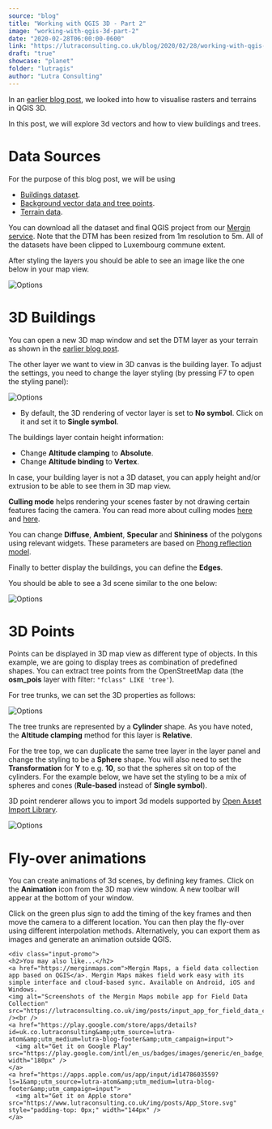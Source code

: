 ```yaml
---
source: "blog"
title: "Working with QGIS 3D - Part 2"
image: "working-with-qgis-3d-part-2"
date: "2020-02-28T06:00:00-0600"
link: "https://lutraconsulting.co.uk/blog/2020/02/28/working-with-qgis-3d-part-2/"
draft: "true"
showcase: "planet"
folder: "lutragis"
author: "Lutra Consulting"
---
```


<p>In an <a href="https://www.lutraconsulting.co.uk/blog/2018/03/01/working-with-qgis-3d-part-1/">earlier blog post</a>, we looked into how to visualise rasters and terrains in QGIS 3D.</p>

<p>In this post, we will explore 3d vectors and how to view buildings and trees.</p>

<!-- more -->

<h1 id="data-sources">Data Sources</h1>

<p>For the purpose of this blog post, we will be using</p>

<ul>
  <li><a href="https://data.public.lu/en/datasets/5cecd25a4384b06ad27e5c58/">Buildings dataset</a>.</li>
  <li><a href="https://download.geofabrik.de/europe/luxembourg.html">Background vector data and tree points</a>.</li>
  <li><a href="https://download.data.public.lu/resources/ANA_LUREF_NGL_DTM.zip">Terrain data</a>.</li>
</ul>

<p>You can download all the dataset and final QGIS project from our <a href="https://merginmaps.com/projects/saber/luxembourg/tree">Mergin service</a>. Note that the DTM has been resized from 1m resolution to 5m. All of the datasets have been clipped to Luxembourg commune extent.</p>

<p>After styling the layers you should be able to see an image like the one below in your map view.</p>

<p><img alt="Options" src="https://www.lutraconsulting.co.uk/img/posts/buildings_3d_image1.png" /></p>

<h1 id="3d-buildings">3D Buildings</h1>

<p>You can open a new 3D map window and set the DTM layer as your terrain as shown in the <a href="https://www.lutraconsulting.co.uk/blog/2018/03/01/working-with-qgis-3d-part-1/">earlier blog post</a>.</p>

<p>The other layer we want to view in 3D canvas is the building layer. To adjust the settings, you need to change the layer styling (by pressing F7 to open the styling panel):</p>

<p><img alt="Options" src="https://www.lutraconsulting.co.uk/img/posts/buildings_3d_image2.png" /></p>

<ul>
  <li>By default, the 3D rendering of vector layer is set to <strong>No symbol</strong>. Click on it and set it to <strong>Single symbol</strong>.</li>
</ul>

<p>The buildings layer contain height information:</p>

<ul>
  <li>Change <strong>Altitude clamping</strong> to <strong>Absolute</strong>.</li>
  <li>Change <strong>Altitude binding</strong> to <strong>Vertex</strong>.</li>
</ul>

<p>In case, your building layer is not a 3D dataset, you can apply height and/or extrusion to be able to see them in 3D map view.</p>

<p><strong>Culling mode</strong> helps rendering your scenes faster by not drawing certain features facing the camera. You can read more about culling modes <a href="https://learnopengl.com/Advanced-OpenGL/Face-culling">here</a> and <a href="https://en.wikipedia.org/wiki/Back-face_culling">here</a>.</p>

<p>You can change <strong>Diffuse</strong>, <strong>Ambient</strong>, <strong>Specular</strong> and <strong>Shininess</strong> of the polygons using relevant widgets. These parameters are based on <a href="https://en.wikipedia.org/wiki/Phong_reflection_model">Phong reflection model</a>.</p>

<p>Finally to better display the buildings, you can define the <strong>Edges</strong>.</p>

<p>You should be able to see a 3d scene similar to the one below:</p>

<p><img alt="Options" src="https://www.lutraconsulting.co.uk/img/posts/buildings_3d_image3.png" /></p>

<h1 id="3d-points">3D Points</h1>

<p>Points can be displayed in 3D map view as different type of objects. In this example, we are going to display trees as combination of predefined shapes. You can extract tree points from the OpenStreetMap data (the <strong>osm_pois</strong> layer with filter: <code class="highlighter-rouge">"fclass" LIKE 'tree'</code>).</p>

<p>For tree trunks, we can set the 3D properties as follows:</p>

<p><img alt="Options" src="https://www.lutraconsulting.co.uk/img/posts/buildings_3d_image4.png" /></p>

<p>The tree trunks are represented by a <strong>Cylinder</strong> shape. As you have noted, the <strong>Altitude clamping</strong> method for this layer is <strong>Relative</strong>.</p>

<p>For the tree top, we can duplicate the same tree layer in the layer panel and change the styling to be a <strong>Sphere</strong> shape. You will also need to set the <strong>Transformation</strong> for <strong>Y</strong> to e.g. <strong>10</strong>, so that the spheres sit on top of the cylinders. For the example below, we have set the styling to be a mix of spheres and cones (<strong>Rule-based</strong> instead of <strong>Single symbol</strong>).</p>

<p>3D point renderer allows you to import 3d models supported by <a href="https://en.wikipedia.org/wiki/Open_Asset_Import_Library">Open Asset Import Library</a>.</p>

<p><img alt="Options" src="https://www.lutraconsulting.co.uk/img/posts/buildings_3d_image5.png" /></p>

<h1 id="fly-over-animations">Fly-over animations</h1>

<p>You can create animations of 3d scenes, by defining key frames. Click on the <strong>Animation</strong> icon from the 3D map view window. A new toolbar will appear at the bottom of your window.</p>

<p>Click on the green plus sign to add the timing of the key frames and then move the camera to a different location. You can then play the fly-over using different interpolation methods. Alternatively, you can export them as images and generate an animation outside QGIS.</p>

    <div class="input-promo">
    <h2>You may also like...</h2>
    <a href="https://merginmaps.com">Mergin Maps, a field data collection app based on QGIS</a>. Mergin Maps makes field work easy with its simple interface and cloud-based sync. Available on Android, iOS and Windows.
    <img alt="Screenshots of the Mergin Maps mobile app for Field Data Collection" src="https://lutraconsulting.co.uk/img/posts/input_app_for_field_data_collection.jpg" /><br />
    <a href="https://play.google.com/store/apps/details?id=uk.co.lutraconsulting&amp;utm_source=lutra-atom&amp;utm_medium=lutra-blog-footer&amp;utm_campaign=input">
      <img alt="Get it on Google Play" src="https://play.google.com/intl/en_us/badges/images/generic/en_badge_web_generic.png" width="180px" />
    </a>
    <a href="https://apps.apple.com/us/app/input/id1478603559?ls=1&amp;utm_source=lutra-atom&amp;utm_medium=lutra-blog-footer&amp;utm_campaign=input">
      <img alt="Get it on Apple store" src="https://www.lutraconsulting.co.uk/img/posts/App_Store.svg" style="padding-top: 0px;" width="144px" />
    </a>
  </div>
